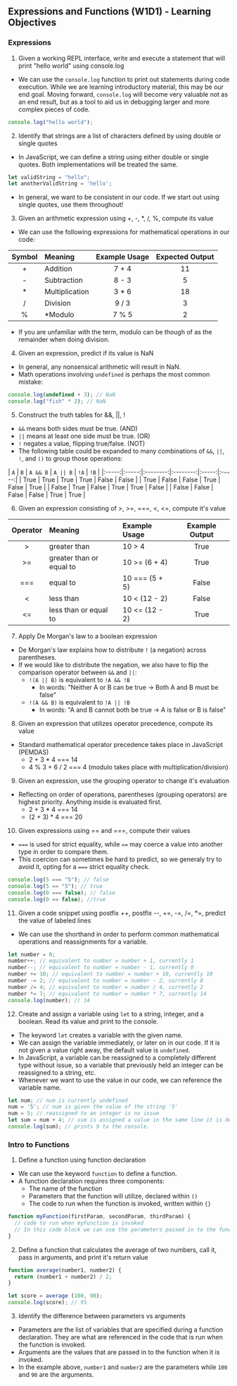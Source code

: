 ## Expressions and Functions (W1D1) - Learning Objectives

### Expressions
1. Given a working REPL interface, write and execute a statement that will print "hello world" using console.log
- We can use the `console.log` function to print out statements during code execution. While we are learning introductory material, this may be our end goal. Moving forward, `console.log` will become very valuable not as an end result, but as a tool to aid us in debugging larger and more complex pieces of code.
```js
console.log("hello world");
```

2. Identify that strings are a list of characters defined by using double or single quotes
- In JavaScript, we can define a string using either double or single quotes. Both implementations will be treated the same.
```js
let validString = "hello";
let anotherValidString = 'hello';
```
- In general, we want to be consistent in our code. If we start out using single quotes, use them throughout!

3. Given an arithmetic expression using +, -, *, /, %, compute its value
- We can use the following expressions for mathematical operations in our code:

| Symbol |     Meaning    | Example Usage | Expected Output |
|:------:|:-------------- |:-------------:|:---------------:|
|   +    | Addition       |     7 + 4     |       11        |
|   -    | Subtraction    |     8 - 3     |        5        |
|   *    | Multiplication |     3 * 6     |       18        |
|   /    | Division       |     9 / 3     |        3        |
|   %    | *Modulo        |     7 % 5     |        2        |

- If you are unfamiliar with the term, modulo can be though of as the remainder when doing division.

4. Given an expression, predict if its value is NaN
- In general, any nonsensical arithmetic will result in NaN.
- Math operations involving `undefined` is perhaps the most common mistake:
```js
console.log(undefined + 3); // NaN
console.log("fish" * 2); // NaN
```

5. Construct the truth tables for &&, ||, !
- `&&` means both sides must be true. (AND)
-  `||` means at least one side must be true. (OR)
- `!` negates a value, flipping true/false. (NOT)
- The following table could be expanded to many combinations of `&&`, `||`, `!`, and `()` to group those operations:

|  `A`  |  `B`  | `A && B` | `A || B` | `!A`  | `!B`  |
|:-----:|:-----:|:--------:|:--------:|:-----:|:-----:|
| True  | True  |   True   |   True   | False | False |
| True  | False |   False  |   True   | False | True  |
| False | True  |   False  |   True   | True  | False |
| False | False |   False  |   False  | True  | True  |

6. Given an expression consisting of >, >=, ===, <, <=, compute it's value

| Operator | Meaning                  | Example Usage  | Example Output |
|:--------:|:------------------------ |:-------------- |:--------------:|
|    >     | greater than             | 10 > 4         | True           |
|    >=    | greater than or equal to | 10 >= (6 + 4)  | True           |
|    ===   | equal to                 | 10 === (5 + 5) | False          |
|    <     | less than                | 10 < (12 - 2)  | False          |
|    <=    | less than or equal to    | 10 <= (12 - 2) | True           |

7. Apply De Morgan's law to a boolean expression
- De Morgan's law explains how to distribute `!` (a negation) across parentheses.
- If we would like to distribute the negation, we also have to flip the comparison operator between `&&` and `||`:
  - `!(A || B)` is equivalent to `!A && !B`
    - In words: "Neither A or B can be true -> Both A and B must be false"
  - `!(A && B)` is equivalent to `!A || !B`
    - In words: "A and B cannot both be true -> A is false or B is false"

8. Given an expression that utilizes operator precedence, compute its value
- Standard mathematical operator precedence takes place in JavaScript (PEMDAS)
  - 2 + 3 * 4 === 14
  - 4 % 3 + 6 / 2 === 4 (modulo takes place with multiplication/division)

9. Given an expression, use the grouping operator to change it's evaluation
- Reflecting on order of operations, parentheses (grouping operators) are highest priority. Anything inside is evaluated first.
  - 2 + 3 * 4 === 14
  - (2 + 3) * 4 === 20

10. Given expressions using == and ===, compute their values
- `===` is used for strict equality, while `==` may coerce a value into another type in order to compare them.
- This coercion can sometimes be hard to predict, so we generaly try to avoid it, opting for a `===` strict equality check.
```js
console.log(5 === "5"); // false
console.log(5 == "5"); // true
console.log(0 === false); // false
console.log(0 == false); //true
```

11. Given a code snippet using postfix ++, postfix --, +=, -=, /=, *=, predict the value of labeled lines
- We can use the shorthand in order to perform common mathematical operations and reassignments for a variable.
```js
let number = 0;
number++; // equivalent to number = number + 1, currently 1
number--; // equivalent to number = number - 1, currently 0
number += 10; // equivalent to number = number + 10, currently 10
number -= 2; // equivalent to number = number - 2, currently 8
number /= 4; // equivalent to number = number / 4, currently 2
number *= 7; // equivalent to number = number * 7, currently 14
console.log(number); // 14
```

12. Create and assign a variable using `let` to a string, integer, and a boolean. Read its value and print to the console.
- The keyword `let` creates a variable with the given name.
- We can assign the variable immediately, or later on in our code. If it is not given a value right away, the default value is `undefined`.
- In JavaScript, a variable can be reassigned to a completely different type without issue, so a variable that previously held an integer can be reassigned to a string, etc.
- Whenever we want to use the value in our code, we can reference the variable name.
```js
let num; // num is currently undefined
num = '5'; // num is given the value of the string '5'
num = 5; // reassigned to an integer is no issue
let sum = num + 4; // sum is assigned a value in the same line it is declared. num is also used in the calculation by simply referencing its name.
console.log(sum); // prints 9 to the console.
```

### Intro to Functions
1. Define a function using function declaration
- We can use the keyword `function` to define a function.
- A function declaration requires three components:
  - The name of the function
  - Parameters that the function will utilize, declared within `()`
  - The code to run when the function is invoked, written within `{}`
```js
function myFunction(firstParam, secondParam, thirdParam) {
  // code to run when myFunction is invoked
  // In this code block we can use the parameters passed in to the function
}
```

2. Define a function that calculates the average of two numbers, call it, pass in arguments, and print it's return value
```js
function average(number1, number2) {
  return (number1 + number2) / 2;
}

let score = average (100, 90);
console.log(score); // 95
```

3. Identify the difference between parameters vs arguments
- Parameters are the list of variables that are specified during a function declaration. They are what are referenced in the code that is run when the function is invoked.
- Arguments are the values that are passed in to the function when it is invoked.
- In the example above, `number1` and `number2` are the parameters while `100` and `90` are the arguments.
